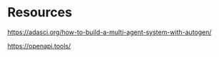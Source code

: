 # Resources

https://adasci.org/how-to-build-a-multi-agent-system-with-autogen/

https://openapi.tools/